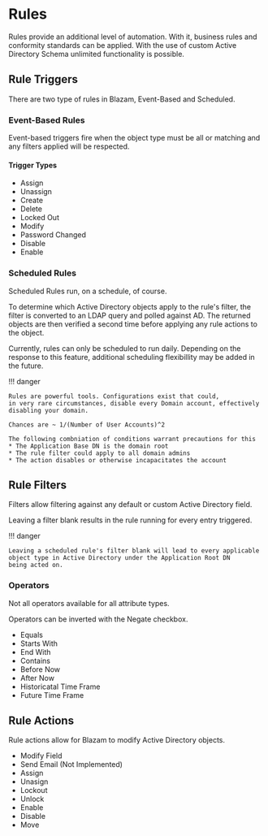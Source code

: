 # Rules
Rules provide an additional level of automation. With it,
business rules and conformity standards can be applied. With the use of custom Active
Directory Schema unlimited functionality is possible.


## Rule Triggers
There are two type of rules in Blazam, Event-Based and Scheduled.

### Event-Based Rules
Event-based triggers fire when the object type must be all or matching and 
any filters applied will be respected.

#### Trigger Types

* Assign
* Unassign
* Create
* Delete
* Locked Out
* Modify
* Password Changed
* Disable
* Enable

### Scheduled Rules

Scheduled Rules run, on a schedule, of course.

To determine which Active Directory objects apply to the rule's
filter, the filter is converted to an LDAP query and polled against
AD. The returned objects are then verified a second time before applying
any rule actions to the object.



Currently, rules can only be scheduled to run daily.
Depending on the response to this feature, additional
scheduling flexibillity may be added in the future.

!!! danger

    Rules are powerful tools. Configurations exist that could,
    in very rare circumstances, disable every Domain account, effectively disabling your domain.

    Chances are ~ 1/(Number of User Accounts)^2

    The following combniation of conditions warrant precautions for this
    * The Application Base DN is the domain root
    * The rule filter could apply to all domain admins
    * The action disables or otherwise incapacitates the account

   

## Rule Filters
Filters allow filtering against any default or custom Active
Directory field. 

Leaving a filter blank results in the rule running for every
entry triggered.

!!! danger

    Leaving a scheduled rule's filter blank will lead to every applicable
    object type in Active Directory under the Application Root DN
    being acted on.
   
### Operators
Not all operators available for all attribute types.

Operators can be inverted with the Negate checkbox.

* Equals
* Starts With
* End With
* Contains
* Before Now
* After Now
* Historicatal Time Frame
* Future Time Frame

## Rule Actions
Rule actions allow for Blazam to modify Active Directory objects.

* Modify Field
* Send Email (Not Implemented)
* Assign
* Unasign
* Lockout
* Unlock
* Enable
* Disable
* Move


